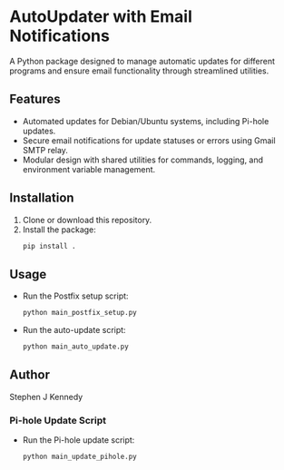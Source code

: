 # AutoUpdater with Email Notifications

A Python package designed to manage automatic updates for different programs and ensure email functionality through streamlined utilities.

## Features
- Automated updates for Debian/Ubuntu systems, including Pi-hole updates.
- Secure email notifications for update statuses or errors using Gmail SMTP relay.
- Modular design with shared utilities for commands, logging, and environment variable management.

## Installation
1. Clone or download this repository.
2. Install the package:
   ```bash
   pip install .
   ```

## Usage
- Run the Postfix setup script:
   ```bash
   python main_postfix_setup.py
   ```
- Run the auto-update script:
   ```bash
   python main_auto_update.py
   ```

## Author
Stephen J Kennedy


### Pi-hole Update Script
- Run the Pi-hole update script:
  ```bash
  python main_update_pihole.py
  ```